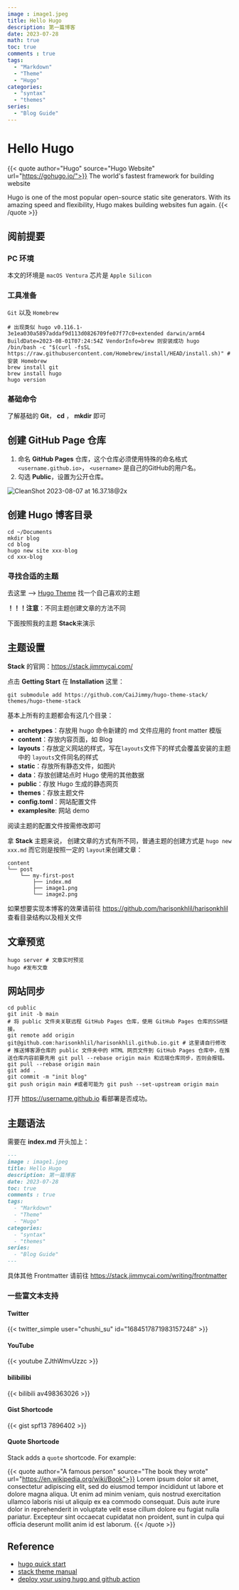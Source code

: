 ```yaml
---
image : image1.jpeg
title: Hello Hugo
description: 第一篇博客
date: 2023-07-28
math: true
toc: true
comments : true
tags:
  - "Markdown"
  - "Theme"
  - "Hugo"
categories:
  - "syntax"
  - "themes"
series:
  - "Blog Guide"
---
```


# Hello Hugo

{{< quote author="Hugo" source="Hugo Website" url="https://gohugo.io/">}}
The world's fastest framework for building website

Hugo is one of the most popular open-source static site generators. With its amazing speed and flexibility, Hugo makes building websites fun again.
{{< /quote >}}


## 阅前提要

### PC 环境

本文的环境是 `macOS Ventura` 芯片是 `Apple Silicon` 

### 工具准备

`Git` 以及 `Homebrew`

```shell
# 出现类似 hugo v0.116.1-3e1ea030a5897addaf9d113d0826709fe07f77c0+extended darwin/arm64 BuildDate=2023-08-01T07:24:54Z VendorInfo=brew 则安装成功 hugo
/bin/bash -c "$(curl -fsSL https://raw.githubusercontent.com/Homebrew/install/HEAD/install.sh)" #安装 Homebrew
brew install git
brew install hugo
hugo version
```

### 基础命令

了解基础的 **Git**， **cd** ， **mkdir** 即可

## 创建 GitHub Page 仓库

1. 命名 **GitHub Pages** 仓库，这个仓库必须使用特殊的命名格式 `<username.github.io>`， `<username>` 是自己的GitHub的用户名。
2.  勾选 **Public**，设置为公开仓库。

![CleanShot 2023-08-07 at 16.37.18@2x](https://s2.loli.net/2023/08/07/uI2TiZ9Ar3Vlenz.png)

## 创建 Hugo 博客目录

```shell
cd ~/Documents
mkdir blog
cd blog
hugo new site xxx-blog
cd xxx-blog
```



### 寻找合适的主题

去这里 —> [Hugo Theme](https://themes.gohugo.io/) 找一个自己喜欢的主题

**！！！注意**：不同主题创建文章的方法不同

下面按照我的主题 **Stack**来演示

## 主题设置

**Stack** 的官网：https://stack.jimmycai.com/

点击 **Getting Start** 在 **Installation** 这里：

```shell
git submodule add https://github.com/CaiJimmy/hugo-theme-stack/ themes/hugo-theme-stack
```

基本上所有的主题都会有这几个目录：

- **archetypes**：存放用 hugo 命令新建的 md 文件应用的 front matter 模版
- **content**：存放内容页面，如 Blog
- **layouts**：存放定义网站的样式，写在`layouts`文件下的样式会覆盖安装的主题中的 `layouts`文件同名的样式
- **static**：存放所有静态文件，如图片
- **data**：存放创建站点时 Hugo 使用的其他数据
- **public**：存放 Hugo 生成的静态网页
- **themes**：存放主题文件
- **config.toml**：网站配置文件
- **examplesite**: 网站 demo

阅读主题的配置文件按需修改即可

拿 **Stack** 主题来说， 创建文章的方式有所不同，普通主题的创建方式是 `hugo new xxx.md` 而它则是按照一定的 `layout`来创建文章：

```shell
content
└── post
    └── my-first-post
        ├── index.md
        ├── image1.png
        └── image2.png
```

如果想要实现本博客的效果请前往 https://github.com/harisonkhlil/harisonkhlil 查看目录结构以及相关文件 

## 文章预览

```shell
hugo server # 文章实时预览
hugo #发布文章
```

## 网站同步

```shell
cd public
git init -b main
# 将 public 文件夹关联远程 GitHub Pages 仓库，使用 GitHub Pages 仓库的SSH链接。
git remote add origin git@github.com:harisonkhlil/harisonkhlil.github.io.git # 这里请自行修改
# 推送博客源仓库的 public 文件夹中的 HTML 网页文件到 GitHub Pages 仓库中，在推送仓库内容前要先用 git pull --rebase origin main 和远端仓库同步，否则会报错。
git pull --rebase origin main 
git add .
git commit -m "init blog" 
git push origin main #或者可能为 git push --set-upstream origin main
```

打开 https://username.github.io 看部署是否成功。

## 主题语法

需要在 **index.md** 开头加上：
```markdown
---
image : image1.jpeg
title: Hello Hugo
description: 第一篇博客
date: 2023-07-28
toc: true
comments : true
tags:
  - "Markdown"
  - "Theme"
  - "Hugo"
categories:
  - "syntax"
  - "themes"
series:
  - "Blog Guide"
---
```

具体其他 Frontmatter 请前往 https://stack.jimmycai.com/writing/frontmatter

### 一些富文本支持

#### Twitter

{{< twitter_simple user="chushi_su" id="1684517871983157248" >}}

#### YouTube

{{< youtube ZJthWmvUzzc >}}

#### bilibilibi

{{< bilibili av498363026 >}}

#### Gist Shortcode

{{< gist spf13 7896402 >}}

#### Quote Shortcode

Stack adds a `quote` shortcode.  For example:

{{< quote author="A famous person" source="The book they wrote" url="https://en.wikipedia.org/wiki/Book">}}
Lorem ipsum dolor sit amet, consectetur adipiscing elit, sed do eiusmod tempor incididunt ut labore et dolore magna aliqua. Ut enim ad minim veniam, quis nostrud exercitation ullamco laboris nisi ut aliquip ex ea commodo consequat. Duis aute irure dolor in reprehenderit in voluptate velit esse cillum dolore eu fugiat nulla pariatur. Excepteur sint occaecat cupidatat non proident, sunt in culpa qui officia deserunt mollit anim id est laborum.
{{< /quote >}}

## Reference

- [hugo quick start](https://gohugo.io/getting-started/quick-start/)
- [stack theme manual](https://stack.jimmycai.com/guide/getting-started)
- [deploy your using hugo and github action](https://www.pseudoyu.com/en/2022/05/29/deploy_your_blog_using_hugo_and_github_action/)
